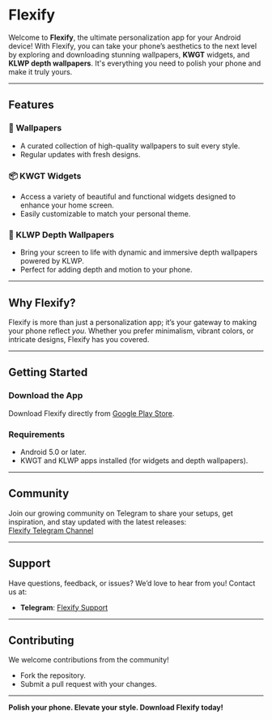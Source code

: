 # Flexify  

Welcome to **Flexify**, the ultimate personalization app for your Android device! With Flexify, you can take your phone’s aesthetics to the next level by exploring and downloading stunning wallpapers, **KWGT** widgets, and **KLWP depth wallpapers**. It's everything you need to polish your phone and make it truly yours.  

---

## Features  

### 🎨 Wallpapers  
- A curated collection of high-quality wallpapers to suit every style.  
- Regular updates with fresh designs.  

### 📦 KWGT Widgets  
- Access a variety of beautiful and functional widgets designed to enhance your home screen.  
- Easily customizable to match your personal theme.  

### 🌌 KLWP Depth Wallpapers  
- Bring your screen to life with dynamic and immersive depth wallpapers powered by KLWP.  
- Perfect for adding depth and motion to your phone.  

---

## Why Flexify?  
Flexify is more than just a personalization app; it’s your gateway to making your phone reflect *you*. Whether you prefer minimalism, vibrant colors, or intricate designs, Flexify has you covered.  

---

## Getting Started  

### Download the App  
Download Flexify directly from [Google Play Store](#).  

### Requirements  
- Android 5.0 or later.  
- KWGT and KLWP apps installed (for widgets and depth wallpapers).  

---

## Community  
Join our growing community on Telegram to share your setups, get inspiration, and stay updated with the latest releases:  
[Flexify Telegram Channel](https://t.me/Flexify_updates)  

---

## Support  
Have questions, feedback, or issues? We’d love to hear from you! Contact us at:  
- **Telegram**: [Flexify Support](https://t.me/Flexify_discussion)  

---

## Contributing  
We welcome contributions from the community!  
- Fork the repository.  
- Submit a pull request with your changes.

---

**Polish your phone. Elevate your style. Download Flexify today!**
